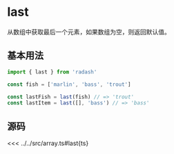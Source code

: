 # last

从数组中获取最后一个元素，如果数组为空，则返回默认值。

## 基本用法

```ts
import { last } from 'radash'

const fish = ['marlin', 'bass', 'trout']

const lastFish = last(fish) // => 'trout'
const lastItem = last([], 'bass') // => 'bass'
```

## 源码

<<< ../../src/array.ts#last{ts}
